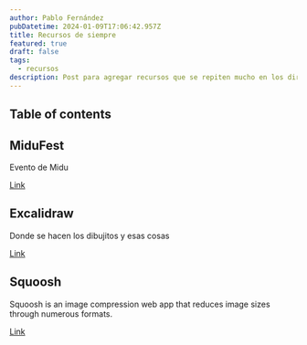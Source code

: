 ```yaml
---
author: Pablo Fernández
pubDatetime: 2024-01-09T17:06:42.957Z
title: Recursos de siempre
featured: true
draft: false
tags:
  - recursos
description: Post para agregar recursos que se repiten mucho en los directos de Midu
---
```


## Table of contents

## MiduFest

Evento de Midu

[Link](https://www.midufest.com/)

## Excalidraw

Donde se hacen los dibujitos y esas cosas

[Link](https://excalidraw.com/)

## Squoosh

Squoosh is an image compression web app that reduces image sizes through numerous formats.

[Link](https://squoosh.app/)
